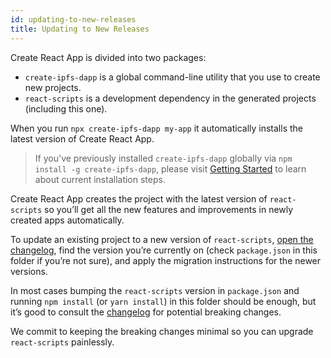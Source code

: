 ```yaml
---
id: updating-to-new-releases
title: Updating to New Releases
---
```


Create React App is divided into two packages:

- `create-ipfs-dapp` is a global command-line utility that you use to create new projects.
- `react-scripts` is a development dependency in the generated projects (including this one).

When you run `npx create-ipfs-dapp my-app` it automatically installs the latest version of Create React App.

> If you've previously installed `create-ipfs-dapp` globally via `npm install -g create-ipfs-dapp`, please visit [Getting Started](getting-started.md) to learn about current installation steps.

Create React App creates the project with the latest version of `react-scripts` so you’ll get all the new features and improvements in newly created apps automatically.

To update an existing project to a new version of `react-scripts`, [open the changelog](https://github.com/waylad/create-ipfs-dapp/blob/main/CHANGELOG.md), find the version you’re currently on (check `package.json` in this folder if you’re not sure), and apply the migration instructions for the newer versions.

In most cases bumping the `react-scripts` version in `package.json` and running `npm install` (or `yarn install`) in this folder should be enough, but it’s good to consult the [changelog](https://github.com/waylad/create-ipfs-dapp/blob/main/CHANGELOG.md) for potential breaking changes.

We commit to keeping the breaking changes minimal so you can upgrade `react-scripts` painlessly.

